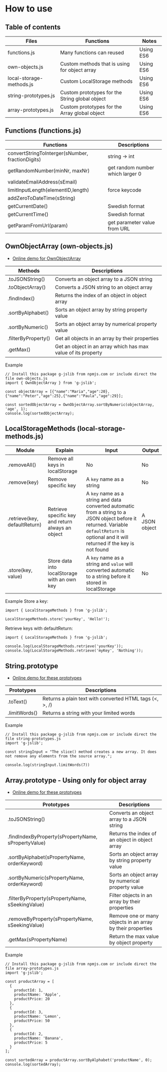 # How to use
## Table of contents
|Files|Functions|Notes|
|----|----|----|
|functions.js|Many functions can reused|Using ES6|
|own-objects.js|Custom methods that is using for object array|Using ES6|
|local-storage-methods.js|Custom LocalStorage methods|Using ES6|
|string-prototypes.js|Custom prototypes for the String global object|Using ES6|
|array-prototypes.js|Custom prototypes for the Array global object|Using ES6|

## Functions (functions.js)
|Functions|Descriptions|
|---|---|
|convertStringToInterger(sNumber, fractionDigits)| string -> int|
|getRandomNumber(minNr, maxNr)|get random number which larger 0|
|validateEmailAddress(sEmail)||
|limitInputLength(elementID,length)|force keycode|
|addZeroToDateTime(sString)||
|getCurrentDate()|Swedish format|
|getCurrentTime()|Swedish format|
|getParamFromUrl(param)|get parameter value from URL|

## OwnObjectArray (own-objects.js)
* [Online demo for OwnObjectArray](https://codepen.io/khois/pen/oEJqra)

|Methods|Descriptions|
|---|---|
|.toJSONString()|Converts an object array to a JSON string|
|.toObjectArray()|Converts a JSON string to an object array|
|.findIndex()|Returns the index of an object in object array|
|.sortByAlphabet()|Sorts an object array by string property value|
|.sortByNumeric()|Sorts an object array by numerical property value|
|.filterByProperty()|Get all objects in an array by their properties|
|.getMax()|Get an object in an array which has max value of its property|

Example
````
// Install this package g-jslib from npmjs.com or include direct the file own-objects.js
import { OwnObjectArray } from 'g-jslib';

const objectArray = [{"name":"Maria","age":20},{"name":"Peter","age":25},{"name":"Paula","age":29}];

const sortedObjectArray = OwnObjectArray.sortByNumeric(objectArray, 'age', 1);
console.log(sortedObjectArray);
````

## LocalStorageMethods (local-storage-methods.js)
| Module | Explain | Input | Output |
|---|---|---|---|
| .removeAll() | Remove all keys in localStorage | No | No |
| .remove(key) | Remove specific key | A `key` name as a string | No |
| .retrieve(key, defaultReturn) | Retrieve specific key and return always an object | A `key` name as a string and data converted automatic from a string to a JSON object before it returned. Variable `defaultReturn` is optional and it will returned if the key is not found | A JSON object |
| .store(key, value) | Store data into localStorage with an own key | A `key` name as a string and `value` will converted automatic to a string before it stored in localStorage | No |

Example
Store a key:
````
import { LocalStorageMethods } from 'g-jslib';

LocalStorageMethods.store('yourKey', 'Hello!');
````

Retrieve keys with defaultReturn:
````
import { LocalStorageMethods } from 'g-jslib';

console.log(LocalStorageMethods.retrieve('yourKey'));
console.log(LocalStorageMethods.retrieve('myKey', 'Nothing'));
````

## String.prototype
* [Online demo for these prototypes](https://codepen.io/khois/pen/rdMQQq)

|Prototypes|Descriptions|
|---|---|
|.toText()|Returns a plain text with converted HTML tags (<, >, /)|
|.limitWords()|Returns a string with your limited words|

Example
````
// Install this package g-jslib from npmjs.com or include direct the file string-prototypes.js
import 'g-jslib';

const stringInput = "The slice() method creates a new array. It does not remove any elements from the source array.";

console.log(stringInput.limitWords(7))
````

## Array.prototype - Using only for object array
* [Online demo for these prototypes](https://codepen.io/khois/pen/KxRPGX)

|Prototypes|Descriptions|
|---|---|
|.toJSONString()|Converts an object array to a JSON string|
|.findIndexByProperty(sPropertyName, sPropertyValue)|Returns the index of an object in object array|
|.sortByAlphabet(sPropertyName, orderKeyword)|Sorts an object array by string property value|
|.sortByNumeric(sPropertyName, orderKeyword)|Sorts an object array by numerical property value|
|.filterByProperty(sPropertyName, sSeekingValue)|Filter objects in an array by their properties|
|.removeByProperty(sPropertyName, sSeekingValue)|Remove one or many objects in an array by their properties|
|.getMax(sPropertyName)|Return the max value by object property|

Example
````
// Install this package g-jslib from npmjs.com or include direct the file array-prototypes.js
import 'g-jslib';

const productArray = [
  {
    productId: 1,
    productName: 'Apple',
    productPrice: 20
  },
  {
    productId: 3,
    productName: 'Lemon',
    productPrice: 50
  },
  {
    productId: 2,
    productName: 'Banana',
    productPrice: 5
  }
];

const sortedArray = productArray.sortByAlphabet('productName', 0);
console.log(sortedArray);
````